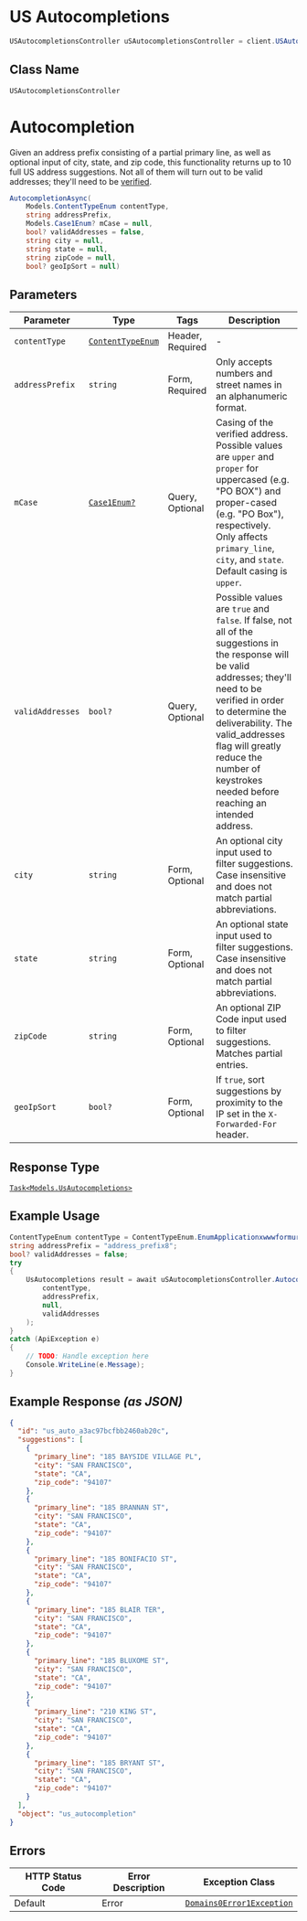 # US Autocompletions

```csharp
USAutocompletionsController uSAutocompletionsController = client.USAutocompletionsController;
```

## Class Name

`USAutocompletionsController`


# Autocompletion

Given an address prefix consisting of a partial primary line, as well as optional input of city, state, and zip code, this functionality returns up to 10 full US address suggestions. Not all of them will turn out to be valid addresses; they'll need to be [verified](#operation/verification_us).

```csharp
AutocompletionAsync(
    Models.ContentTypeEnum contentType,
    string addressPrefix,
    Models.Case1Enum? mCase = null,
    bool? validAddresses = false,
    string city = null,
    string state = null,
    string zipCode = null,
    bool? geoIpSort = null)
```

## Parameters

| Parameter | Type | Tags | Description |
|  --- | --- | --- | --- |
| `contentType` | [`ContentTypeEnum`](../../doc/models/content-type-enum.md) | Header, Required | - |
| `addressPrefix` | `string` | Form, Required | Only accepts numbers and street names in an alphanumeric format. |
| `mCase` | [`Case1Enum?`](../../doc/models/case-1-enum.md) | Query, Optional | Casing of the verified address. Possible values are `upper` and `proper` for uppercased (e.g. "PO BOX") and proper-cased (e.g. "PO Box"), respectively. Only affects `primary_line`, `city`, and `state`. Default casing is `upper`. |
| `validAddresses` | `bool?` | Query, Optional | Possible values are `true` and `false`. If false, not all of the suggestions in the response will be valid addresses; they'll need to be verified in order to determine the deliverability. The valid_addresses flag will greatly reduce the number of keystrokes needed before reaching an intended address. |
| `city` | `string` | Form, Optional | An optional city input used to filter suggestions. Case insensitive and does not match partial abbreviations. |
| `state` | `string` | Form, Optional | An optional state input used to filter suggestions. Case insensitive and does not match partial abbreviations. |
| `zipCode` | `string` | Form, Optional | An optional ZIP Code input used to filter suggestions. Matches partial entries. |
| `geoIpSort` | `bool?` | Form, Optional | If `true`, sort suggestions by proximity to the IP set in the `X-Forwarded-For` header. |

## Response Type

[`Task<Models.UsAutocompletions>`](../../doc/models/us-autocompletions.md)

## Example Usage

```csharp
ContentTypeEnum contentType = ContentTypeEnum.EnumApplicationxwwwformurlencoded;
string addressPrefix = "address_prefix8";
bool? validAddresses = false;
try
{
    UsAutocompletions result = await uSAutocompletionsController.AutocompletionAsync(
        contentType,
        addressPrefix,
        null,
        validAddresses
    );
}
catch (ApiException e)
{
    // TODO: Handle exception here
    Console.WriteLine(e.Message);
}
```

## Example Response *(as JSON)*

```json
{
  "id": "us_auto_a3ac97bcfbb2460ab20c",
  "suggestions": [
    {
      "primary_line": "185 BAYSIDE VILLAGE PL",
      "city": "SAN FRANCISCO",
      "state": "CA",
      "zip_code": "94107"
    },
    {
      "primary_line": "185 BRANNAN ST",
      "city": "SAN FRANCISCO",
      "state": "CA",
      "zip_code": "94107"
    },
    {
      "primary_line": "185 BONIFACIO ST",
      "city": "SAN FRANCISCO",
      "state": "CA",
      "zip_code": "94107"
    },
    {
      "primary_line": "185 BLAIR TER",
      "city": "SAN FRANCISCO",
      "state": "CA",
      "zip_code": "94107"
    },
    {
      "primary_line": "185 BLUXOME ST",
      "city": "SAN FRANCISCO",
      "state": "CA",
      "zip_code": "94107"
    },
    {
      "primary_line": "210 KING ST",
      "city": "SAN FRANCISCO",
      "state": "CA",
      "zip_code": "94107"
    },
    {
      "primary_line": "185 BRYANT ST",
      "city": "SAN FRANCISCO",
      "state": "CA",
      "zip_code": "94107"
    }
  ],
  "object": "us_autocompletion"
}
```

## Errors

| HTTP Status Code | Error Description | Exception Class |
|  --- | --- | --- |
| Default | Error | [`Domains0Error1Exception`](../../doc/models/domains-0-error-1-exception.md) |

